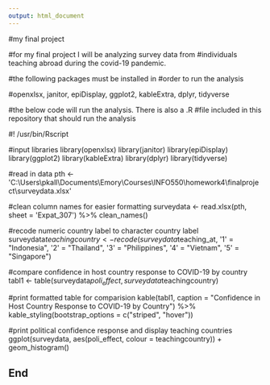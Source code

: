 ```yaml
---
output: html_document
---
```

#my final project

#for my final project I will be analyzing survey data from
#individuals teaching abroad during the covid-19 pandemic. 

#the following packages must be installed in
#order to run the analysis

#openxlsx, janitor, epiDisplay, ggplot2, kableExtra, dplyr, tidyverse

#the below code will run the analysis. There is also a .R 
#file included in this repository that should run the analysis

#! /usr/bin/Rscript 

#input libraries
library(openxlsx)
library(janitor)
library(epiDisplay)
library(ggplot2)
library(kableExtra)
library(dplyr)
library(tidyverse)

#read in data
pth <- 'C:\\Users\\pkall\\Documents\\Emory\\Courses\\INFO550\\homework4\\finalproject\\surveydata.xlsx'

#clean column names for easier formatting
surveydata <- read.xlsx(pth, sheet = 'Expat_307') %>% clean_names()

#recode numeric country label to character country label
surveydata$teachingcountry <- recode(surveydata$teaching_at, '1' = "Indonesia", '2' = "Thailand", '3' = "Philippines", '4' = "Vietnam", '5' = "Singapore")

#compare confidence in host country response to COVID-19 by country
tabl1 <- table(surveydata$poli_effect, surveydata$teachingcountry)

#print formatted table for comparision
kable(tabl1, caption = "Confidence in Host Country Response to COVID-19 by Country") %>% kable_styling(bootstrap_options = c("striped", "hover"))

#print political confidence response and display teaching countries
ggplot(surveydata, aes(poli_effect, colour = teachingcountry)) + 
  geom_histogram()

## End
